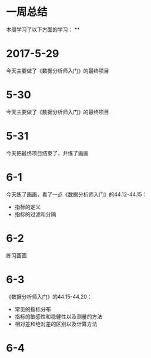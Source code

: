# 一周总结
本周学习了以下方面的学习：
** 
# 2017-5-29
今天主要做了《数据分析师入门》的最终项目
# 5-30
今天主要做了《数据分析师入门》的最终项目
# 5-31
今天把最终项目结束了，并练了画画
# 6-1
今天练了画画，看了一点《数据分析师入门》的44.12-44.15：
* 指标的定义
* 指标的过滤和分隔
# 6-2
练习画画
# 6-3
《数据分析师入门》的44.15-44.20：
* 常见的指标分布
* 指标的敏感性和稳健性以及测量的方法
* 相对差和绝对差的区别以及计算方法
# 6-4


